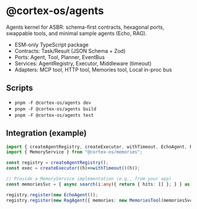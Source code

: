 # @cortex-os/agents

Agents kernel for ASBR: schema-first contracts, hexagonal ports, swappable tools, and minimal sample agents (Echo, RAG).

- ESM-only TypeScript package
- Contracts: Task/Result (JSON Schema + Zod)
- Ports: Agent, Tool, Planner, EventBus
- Services: AgentRegistry, Executor, Middleware (timeout)
- Adapters: MCP tool, HTTP tool, Memories tool, Local in-proc bus

## Scripts

- `pnpm -F @cortex-os/agents dev`
- `pnpm -F @cortex-os/agents build`
- `pnpm -F @cortex-os/agents test`

## Integration (example)

```ts
import { createAgentRegistry, createExecutor, withTimeout, EchoAgent, RagAgent, MemoriesTool } from "@cortex-os/agents";
import { MemoryService } from "@cortex-os/memories";

const registry = createAgentRegistry();
const exec = createExecutor((h)=>withTimeout()(h));

// Provide a MemoryService implementation (e.g., from your app)
const memoriesSvc = { async search(i:any){ return { hits: [] }; } } as unknown as MemoryService;

registry.register(new EchoAgent());
registry.register(new RagAgent({ memories: new MemoriesTool(memoriesSvc) }));
```

